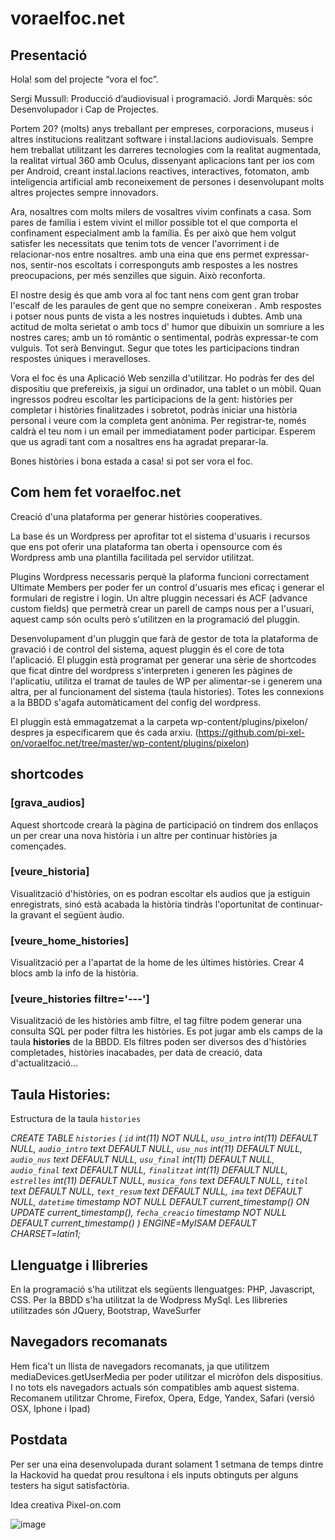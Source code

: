 # voraelfoc.net

## Presentació
Hola! som del projecte “vora el foc”. 

Sergi Mussull: Producció d’audiovisual i programació.
Jordi Marquès: sóc Desenvolupador i Cap de Projectes.

Portem 20? (molts) anys treballant per empreses, corporacions, museus i altres institucions realitzant software i instal.lacions audiovisuals.
Sempre hem treballat utilitzant les darreres tecnologies com la realitat augmentada, la realitat virtual 360 amb Oculus, dissenyant aplicacions tant per ios com per Android, creant instal.lacions reactives, interactives, fotomaton, amb inteligencia artificial amb reconeixement de persones i desenvolupant molts altres projectes sempre innovadors.

Ara, nosaltres com molts milers de vosaltres vivim confinats a casa. 
Som pares de família i estem vivint el millor possible tot el que comporta el confinament especialment amb la família. És per això que hem volgut satisfer les necessitats que tenim tots de vencer l'avorriment i de relacionar-nos entre nosaltres. amb una eina que ens permet expressar-nos, sentir-nos escoltats i corresponguts amb respostes a les nostres preocupacions, per més senzilles que siguin. Això reconforta. 

El nostre desig és que amb vora al foc tant nens com gent gran trobar l'escalf de les paraules de gent que no sempre coneixeran . Amb respostes i potser nous punts de vista a les nostres inquietuds i dubtes.
Amb una actitud de molta serietat o amb tocs d' humor que dibuixin un somriure a les nostres cares; amb un tó romàntic o sentimental, podràs expressar-te com vulguis. Tot serà Benvingut. Segur que totes les participacions tindran respostes úniques i meravelloses.

Vora el foc és una Aplicació Web senzilla d'utilitzar. Ho podràs fer des del dispositiu que prefereixis, ja sigui un ordinador, una tablet o un mòbil. Quan ingressos podreu escoltar les participacions de la gent: històries per completar i històries finalitzades i sobretot, podràs iniciar una història personal i veure com la completa gent anònima. Per registrar-te, només caldrà el teu nom i un email per immediatament poder participar. 
Esperem que us agradi tant com a nosaltres ens ha agradat preparar-la. 

Bones històries i bona estada a casa! si pot ser vora el foc. 


## Com hem fet voraelfoc.net
Creació d'una plataforma per generar històries cooperatives.

La base és un Wordpress per aprofitar tot el sistema d'usuaris i recursos que ens pot oferir una plataforma tan oberta i opensource com és Wordpress amb una plantilla facilitada pel servidor utilitzat.

Plugins Wordpress necessaris perquè la plaforma funcioni correctament Ultimate Members per poder fer un control d'usuaris mes eficaç i generar el formulari de registre i login.
Un altre pluggin necessari és ACF (advance custom fields) que  permetrà crear un parell de camps nous per a l'usuari, aquest camp són ocults però s'utilitzen en la programació del pluggin. 

Desenvolupament d'un pluggin que  farà de gestor de tota la plataforma de gravació i de control del sistema, aquest pluggin és el core de tota l'aplicació.
El pluggin està programat per generar una sèrie de shortcodes que ficat dintre del wordpress s'interpreten i generen les pàgines de l'aplicatiu, utilitza el tramat de taules de WP per alimentar-se i generem una altra, per al funcionament del sistema (taula histories). Totes les connexions a la BBDD s'agafa automàticament del config del wordpress.

El pluggin està emmagatzemat a la carpeta wp-content/plugins/pixelon/ despres ja especificarem que és cada arxiu.
(https://github.com/pi-xel-on/voraelfoc.net/tree/master/wp-content/plugins/pixelon)

## shortcodes

### [grava_audios]
Aquest shortcode crearà la pàgina de participació on tindrem dos enllaços un per crear una nova història i un altre per continuar històries ja començades.

### [veure_historia]
Visualització d'històries, on es podran escoltar els audios que ja estiguin enregistrats, sinó està acabada la història tindràs l'oportunitat de continuar-la gravant el següent àudio.

### [veure_home_histories]
Visualització per a l'apartat de la home de les últimes històries. Crear 4 blocs amb la info de la història.

### [veure_histories filtre='---']
Visualització de les històries amb filtre, el tag filtre podem generar una consulta SQL per poder filtra les històries. Es pot jugar amb els camps de la taula **histories** de la BBDD.
Els filtres poden ser diversos des d'històries completades, històries inacabades, per data de creació, data d'actualització...


## Taula Histories:

Estructura de la taula `histories`

*CREATE TABLE `histories` (
  `id` int(11) NOT NULL,
  `usu_intro` int(11) DEFAULT NULL,
  `audio_intro` text DEFAULT NULL,
  `usu_nus` int(11) DEFAULT NULL,
  `audio_nus` text DEFAULT NULL,
  `usu_final` int(11) DEFAULT NULL,
  `audio_final` text DEFAULT NULL,
  `finalitzat` int(11) DEFAULT NULL,
  `estrelles` int(11) DEFAULT NULL,
  `musica_fons` text DEFAULT NULL,
  `titol` text DEFAULT NULL,
  `text_resum` text DEFAULT NULL,
  `ima` text DEFAULT NULL,
  `datetime` timestamp NOT NULL DEFAULT current_timestamp() ON UPDATE current_timestamp(),
  `fecha_creacio` timestamp NOT NULL DEFAULT current_timestamp()
) ENGINE=MyISAM DEFAULT CHARSET=latin1;*

## Llenguatge i llibreries

En la programació s'ha utilitzat els següents llenguatges: PHP, Javascript, CSS. Per la BBDD s'ha utilitzat la de Wodpress MySql.
Les llibreries utilitzades són JQuery, Bootstrap, WaveSurfer 

## Navegadors recomanats
Hem fica't un llista de navegadors recomanats, ja que utilitzem mediaDevices.getUserMedia per poder utilitzar el micròfon dels dispositius. I no tots els navegadors actuals són compatibles amb aquest sistema.
Recomanem utilitzar Chrome, Firefox, Opera, Edge, Yandex, Safari (versió OSX, Iphone i Ipad)


## Postdata
Per ser una eina desenvolupada durant solament 1 setmana de temps dintre la Hackovid ha quedat prou resultona i els inputs obtinguts per alguns testers ha sigut satisfactòria.


Idea creativa Pixel-on.com

![image](https://camo.githubusercontent.com/6289cd478372b4cc8ce68e6c513b6e24aeb2363f/68747470733a2f2f696d672e736869656c64732e696f2f62616467652f4c6963656e73652d425344253230332d2d436c617573652d626c75652e737667)

